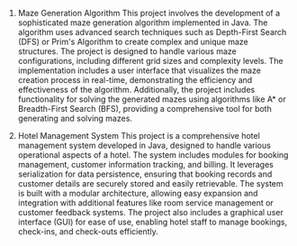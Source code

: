 1. Maze Generation Algorithm
This project involves the development of a sophisticated maze generation algorithm implemented in Java.
 The algorithm uses advanced search techniques such as Depth-First Search (DFS) or Prim's Algorithm to create complex and unique maze structures.
 The project is designed to handle various maze configurations, including different grid sizes and complexity levels.
 The implementation includes a user interface that visualizes the maze creation process in real-time, demonstrating the efficiency and effectiveness of the algorithm.
 Additionally, the project includes functionality for solving the generated mazes using algorithms like A* or Breadth-First Search (BFS), providing a comprehensive tool for both generating and solving mazes.

3. Hotel Management System
This project is a comprehensive hotel management system developed in Java, designed to handle various operational aspects of a hotel.
 The system includes modules for booking management, customer information tracking, and billing.
 It leverages serialization for data persistence, ensuring that booking records and customer details are securely stored and easily retrievable.
 The system is built with a modular architecture, allowing easy expansion and integration with additional features like room service management or customer feedback systems.
 The project also includes a graphical user interface (GUI) for ease of use, enabling hotel staff to manage bookings, check-ins, and check-outs efficiently.
 
